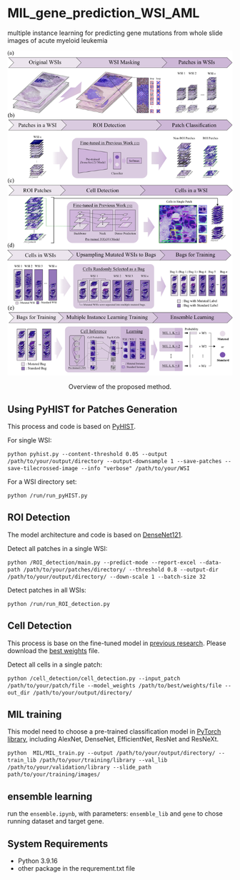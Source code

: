 # MIL_gene_prediction_WSI_AML
multiple instance learning for predicting gene mutations from whole slide images of acute myeloid leukemia

![The idea](./figs/Final_method.png) 

<p align="center">
 Overview of the proposed method.</center>
</p>

 ## Using PyHIST for Patches Generation

 This process and code is based on [PyHIST](https://github.com/manuel-munoz-aguirre/PyHIST).

For single WSI:
    
    python pyhist.py --content-threshold 0.05 --output /path/to/your/output/directory --output-downsample 1 --save-patches --save-tilecrossed-image --info "verbose" /path/to/your/WSI

For a WSI directory set:

    python /run/run_pyHIST.py

## ROI Detection

The model architecture and code is based on [DenseNet121](https://doi.org/10.5281/zenodo.6373429).

Detect all patches in a single WSI:
    
    python /ROI_detection/main.py --predict-mode --report-excel --data-path /path/to/your/patches/directory/ --threshold 0.8 --output-dir /path/to/your/output/directory/ --down-scale 1 --batch-size 32

Detect patches in all WSIs:

    python /run/run_ROI_detection.py

## Cell Detection
This process is base on the fine-tuned model in [previous research](https://doi.org/10.1038/s43856-022-00107-6). Please download the [best weights](https://zenodo.org/records/6373429) file.

Detect all cells in a single patch:
    
    python /cell_detection/cell_detection.py --input_patch /path/to/your/patch/file --model_weights /path/to/best/weights/file --out_dir /path/to/your/output/directory/
## MIL training
This model need to choose a pre-trained classification model in [PyTorch library](https://pytorch.org/vision/stable/models.html), including AlexNet, DenseNet, EfficientNet, ResNet and ResNeXt.

    python  MIL/MIL_train.py --output /path/to/your/output/directory/ --train_lib /path/to/your/training/library --val_lib /path/to/your/validation/library --slide_path path/to/your/training/images/
## ensemble learning
run the `ensemble.ipynb`, with parameters: `ensemble_lib` and `gene` to chose running dataset and target gene.

## System Requirements
- Python 3.9.16
- other package in the requrement.txt file


